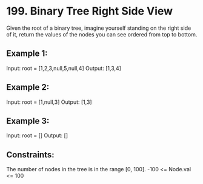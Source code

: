 # 199. Binary Tree Right Side View

Given the root of a binary tree, imagine yourself standing on the right side of it, return the values of the nodes you can see ordered from top to bottom.


## Example 1:

Input: root = [1,2,3,null,5,null,4]
Output: [1,3,4]

## Example 2:

Input: root = [1,null,3]
Output: [1,3]

## Example 3:

Input: root = []
Output: []
 

## Constraints:

The number of nodes in the tree is in the range [0, 100].
-100 <= Node.val <= 100
